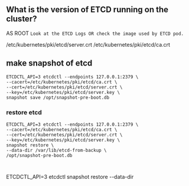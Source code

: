## What is the version of ETCD running on the cluster?
AS ROOT
`Look at the ETCD Logs OR check the image used by ETCD pod.`

/etc/kubernetes/pki/etcd/server.crt
/etc/kubernetes/pki/etcd/ca.crt
## make snapshot of etcd
```
ETCDCTL_API=3 etcdctl --endpoints 127.0.0.1:2379 \
--cacert=/etc/kubernetes/pki/etcd/ca.crt \
--cert=/etc/kubernetes/pki/etcd/server.crt \
--key=/etc/kubernetes/pki/etcd/server.key \
snapshot save /opt/snapshot-pre-boot.db
```

### restore etcd
```
ETCDCTL_API=3 etcdctl --endpoints 127.0.0.1:2379 \
--cacert=/etc/kubernetes/pki/etcd/ca.crt \
--cert=/etc/kubernetes/pki/etcd/server.crt \
--key=/etc/kubernetes/pki/etcd/server.key \
snapshot restore \
--data-dir /var/lib/etcd-from-backup \
/opt/snapshot-pre-boot.db



```


ETCDCTL_API=3 etcdctl snapshot restore --data-dir